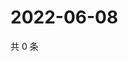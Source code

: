 # 2022-06-08

共 0 条

<!-- BEGIN WEIBO -->
<!-- 最后更新时间 Wed Jun 08 2022 19:10:30 GMT+0800 (China Standard Time) -->

<!-- END WEIBO -->
